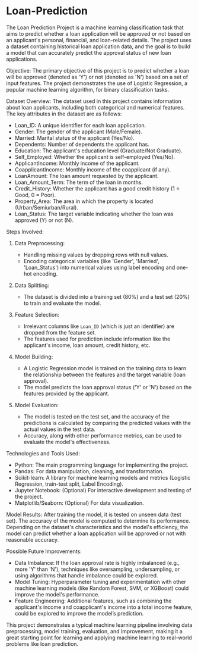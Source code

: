 # Loan-Prediction 


The Loan Prediction Project is a machine learning classification task that aims to predict whether a loan application will be approved or not based on an applicant's personal, financial, and loan-related details. The project uses a dataset containing historical loan application data, and the goal is to build a model that can accurately predict the approval status of new loan applications.

Objective:
The primary objective of this project is to predict whether a loan will be approved (denoted as 'Y') or not (denoted as 'N') based on a set of input features. The project demonstrates the use of Logistic Regression, a popular machine learning algorithm, for binary classification tasks.

Dataset Overview:
The dataset used in this project contains information about loan applicants, including both categorical and numerical features. The key attributes in the dataset are as follows:

- Loan_ID: A unique identifier for each loan application.
- Gender: The gender of the applicant (Male/Female).
- Married: Marital status of the applicant (Yes/No).
- Dependents: Number of dependents the applicant has.
- Education: The applicant's education level (Graduate/Not Graduate).
- Self_Employed: Whether the applicant is self-employed (Yes/No).
- ApplicantIncome: Monthly income of the applicant.
- CoapplicantIncome: Monthly income of the coapplicant (if any).
- LoanAmount: The loan amount requested by the applicant.
- Loan_Amount_Term: The term of the loan in months.
- Credit_History: Whether the applicant has a good credit history (1 = Good, 0 = Poor).
- Property_Area: The area in which the property is located (Urban/Semiurban/Rural).
- Loan_Status: The target variable indicating whether the loan was approved (Y) or not (N).

 Steps Involved:

1. Data Preprocessing:
   - Handling missing values by dropping rows with null values.
   - Encoding categorical variables (like 'Gender', 'Married', 'Loan_Status') into numerical values using label encoding and one-hot encoding.

2. Data Splitting:
   - The dataset is divided into a training set (80%) and a test set (20%) to train and evaluate the model.

3. Feature Selection:
   - Irrelevant columns like `Loan_ID` (which is just an identifier) are dropped from the feature set.
   - The features used for prediction include information like the applicant's income, loan amount, credit history, etc.

4. Model Building:
   - A Logistic Regression model is trained on the training data to learn the relationship between the features and the target variable (loan approval).
   - The model predicts the loan approval status ('Y' or 'N') based on the features provided by the applicant.

5. Model Evaluation:
   - The model is tested on the test set, and the accuracy of the predictions is calculated by comparing the predicted values with the actual values in the test data.
   - Accuracy, along with other performance metrics, can be used to evaluate the model's effectiveness.

Technologies and Tools Used:
- Python: The main programming language for implementing the project.
- Pandas: For data manipulation, cleaning, and transformation.
- Scikit-learn: A library for machine learning models and metrics (Logistic Regression, train-test split, Label Encoding).
- Jupyter Notebook: (Optional) For interactive development and testing of the project.
- Matplotlib/Seaborn: (Optional) For data visualization.

Model Results:
After training the model, it is tested on unseen data (test set). The accuracy of the model is computed to determine its performance. Depending on the dataset's characteristics and the model's efficiency, the model can predict whether a loan application will be approved or not with reasonable accuracy.

Possible Future Improvements:
- Data Imbalance: If the loan approval rate is highly imbalanced (e.g., more 'Y' than 'N'), techniques like oversampling, undersampling, or using algorithms that handle imbalance could be explored.
- Model Tuning: Hyperparameter tuning and experimentation with other machine learning models (like Random Forest, SVM, or XGBoost) could improve the model's performance.
- Feature Engineering: Additional features, such as combining the applicant's income and coapplicant's income into a total income feature, could be explored to improve the model’s prediction.

This project demonstrates a typical machine learning pipeline involving data preprocessing, model training, evaluation, and improvement, making it a great starting point for learning and applying machine learning to real-world problems like loan prediction.
